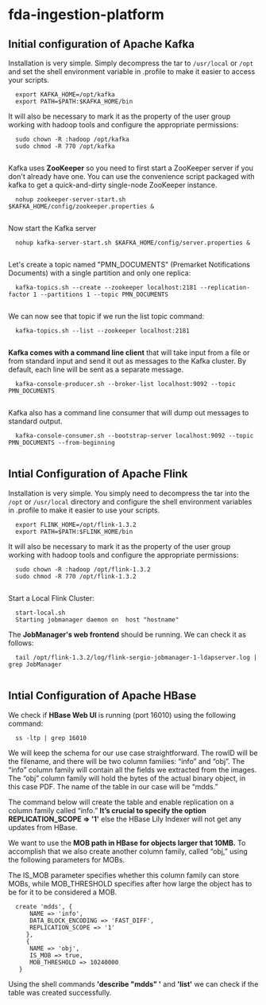 # fda-ingestion-platform


## Initial configuration of Apache Kafka

Installation is very simple. Simply decompress the tar to `/usr/local` or `/opt` and set the shell environment variable in .profile to make it easier to access your scripts.

```
  export KAFKA_HOME=/opt/kafka
  export PATH=$PATH:$KAFKA_HOME/bin

```

It will also be necessary to mark it as the property of the user group working with hadoop tools and configure the appropriate permissions:


```
  sudo chown -R :hadoop /opt/kafka
  sudo chmod -R 770 /opt/kafka
  
```

Kafka uses **ZooKeeper** so you need to first start a ZooKeeper server if you don't already have one. You can use the convenience script packaged with kafka to get a quick-and-dirty single-node ZooKeeper instance. 

```
  nohup zookeeper-server-start.sh $KAFKA_HOME/config/zookeeper.properties &
  
```

Now start the Kafka server

```
  nohup kafka-server-start.sh $KAFKA_HOME/config/server.properties &
  
```

Let's create a topic named "PMN_DOCUMENTS" (Premarket Notifications Documents) with a single partition and only one replica:

```
  kafka-topics.sh --create --zookeeper localhost:2181 --replication-factor 1 --partitions 1 --topic PMN_DOCUMENTS
  
```

We can now see that topic if we run the list topic command:

```
  kafka-topics.sh --list --zookeeper localhost:2181
  
```

**Kafka comes with a command line client** that will take input from a file or from standard input and send it out as messages to the Kafka cluster. By default, each line will be sent as a separate message.


```
  kafka-console-producer.sh --broker-list localhost:9092 --topic PMN_DOCUMENTS
  
```

Kafka also has a command line consumer that will dump out messages to standard output.

```
  kafka-console-consumer.sh --bootstrap-server localhost:9092 --topic PMN_DOCUMENTS --from-beginning
  
```

## Intial Configuration of Apache Flink

Installation is very simple. You simply need to decompress the tar into the `/opt` or `/usr/local` directory and configure the shell environment variables in .profile to make it easier to use your scripts.


```
  export FLINK_HOME=/opt/flink-1.3.2
  export PATH=$PATH:$FLINK_HOME/bin

```

It will also be necessary to mark it as the property of the user group working with hadoop tools and configure the appropriate permissions:


```
  sudo chown -R :hadoop /opt/flink-1.3.2
  sudo chmod -R 770 /opt/flink-1.3.2
  
```

Start a Local Flink Cluster:

```
  start-local.sh
  Starting jobmanager daemon on  host "hostname"
```

The **JobManager's web frontend** should be running. We can check it as follows:

```
  tail /opt/flink-1.3.2/log/flink-sergio-jobmanager-1-ldapserver.log | grep JobManager
  
```

## Intial Configuration of Apache HBase

We check if **HBase Web UI** is running (port 16010) using the following command:

```
  ss -ltp | grep 16010

```
We will keep the schema for our use case straightforward. The rowID will be the filename, and there will be two column families: “info” and “obj”.  The “info” column family will contain all the fields we extracted from the images. The “obj” column family will hold the bytes of the actual binary object, in this case PDF. The name of the table in our case will be “mdds.”

The command below will create the table and enable replication on a column family called “info.” **It’s crucial to specify the option REPLICATION_SCOPE => '1'** else the HBase Lily Indexer will not get any updates from HBase. 

We want to use the **MOB path in HBase for objects larger that 10MB.** To accomplish that we also create another column family, called “obj,” using the following parameters for MOBs.

The IS_MOB parameter specifies whether this column family can store MOBs, while MOB_THRESHOLD specifies after how large the object has to be for it to be considered a MOB.

```
  create 'mdds', { 
      NAME => 'info', 
      DATA_BLOCK_ENCODING => 'FAST_DIFF',
      REPLICATION_SCOPE => '1'
     },
     {
      NAME => 'obj', 
      IS_MOB => true, 
      MOB_THRESHOLD => 10240000
   }

```
Using the shell commands **'describe  "mdds" '** and **'list'** we can check if the table was created successfully.



